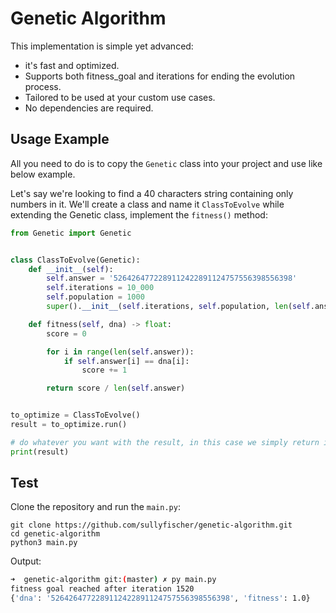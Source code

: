 # Genetic Algorithm
This implementation is simple yet advanced:

- it's fast and optimized.
- Supports both fitness_goal and iterations for ending the evolution process.
- Tailored to be used at your custom use cases.
- No dependencies are required.
 
## Usage Example

All you need to do is to copy the `Genetic` class into your project and use like below example.


Let's say we're looking to find a 40 characters string containing only numbers in it. We'll create a class 
and name it `ClassToEvolve` while extending the Genetic class, implement the `fitness()` method:

```python
from Genetic import Genetic


class ClassToEvolve(Genetic):
    def __init__(self):
        self.answer = '5264264772289112422891124757556398556398'
        self.iterations = 10_000
        self.population = 1000
        super().__init__(self.iterations, self.population, len(self.answer), fitness_goal=1)

    def fitness(self, dna) -> float:
        score = 0

        for i in range(len(self.answer)):
            if self.answer[i] == dna[i]:
                score += 1

        return score / len(self.answer)


to_optimize = ClassToEvolve()
result = to_optimize.run()

# do whatever you want with the result, in this case we simply return it
print(result)
```

## Test
Clone the repository and run the `main.py`:

```
git clone https://github.com/sullyfischer/genetic-algorithm.git
cd genetic-algorithm
python3 main.py
```

Output:
```bash
➜  genetic-algorithm git:(master) ✗ py main.py
fitness goal reached after iteration 1520
{'dna': '5264264772289112422891124757556398556398', 'fitness': 1.0}
```